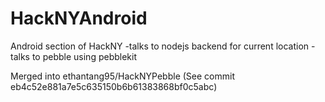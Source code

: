# HackNYAndroid
Android section of HackNY
-talks to nodejs backend for current location
-talks to pebble using pebblekit

Merged into ethantang95/HackNYPebble
(See commit eb4c52e881a7e5c635150b6b61383868bf0c5abc)
